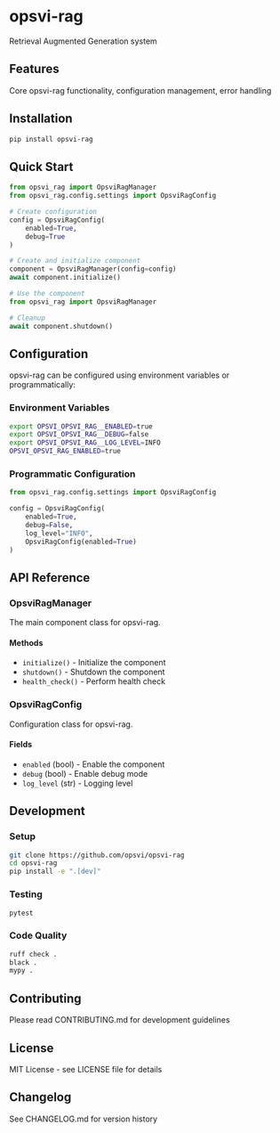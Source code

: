 # opsvi-rag

Retrieval Augmented Generation system

## Features

Core opsvi-rag functionality, configuration management, error handling

## Installation

```bash
pip install opsvi-rag
```

## Quick Start

```python
from opsvi_rag import OpsviRagManager
from opsvi_rag.config.settings import OpsviRagConfig

# Create configuration
config = OpsviRagConfig(
    enabled=True,
    debug=True
)

# Create and initialize component
component = OpsviRagManager(config=config)
await component.initialize()

# Use the component
from opsvi_rag import OpsviRagManager

# Cleanup
await component.shutdown()
```

## Configuration

opsvi-rag can be configured using environment variables or programmatically:

### Environment Variables

```bash
export OPSVI_OPSVI_RAG__ENABLED=true
export OPSVI_OPSVI_RAG__DEBUG=false
export OPSVI_OPSVI_RAG__LOG_LEVEL=INFO
OPSVI_OPSVI_RAG_ENABLED=true
```

### Programmatic Configuration

```python
from opsvi_rag.config.settings import OpsviRagConfig

config = OpsviRagConfig(
    enabled=True,
    debug=False,
    log_level="INFO",
    OpsviRagConfig(enabled=True)
)
```

## API Reference

### OpsviRagManager

The main component class for opsvi-rag.

#### Methods

- `initialize()` - Initialize the component
- `shutdown()` - Shutdown the component
- `health_check()` - Perform health check


### OpsviRagConfig

Configuration class for opsvi-rag.

#### Fields

- `enabled` (bool) - Enable the component
- `debug` (bool) - Enable debug mode
- `log_level` (str) - Logging level


## Development

### Setup

```bash
git clone https://github.com/opsvi/opsvi-rag
cd opsvi-rag
pip install -e ".[dev]"
```

### Testing

```bash
pytest
```

### Code Quality

```bash
ruff check .
black .
mypy .
```

## Contributing

Please read CONTRIBUTING.md for development guidelines

## License

MIT License - see LICENSE file for details

## Changelog

See CHANGELOG.md for version history
